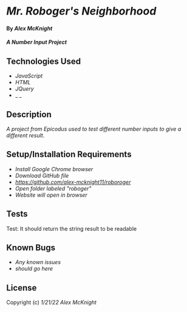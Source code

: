 # _Mr. Roboger's Neighborhood_

#### By _**Alex McKnight**_

#### _A Number Input Project_

## Technologies Used

- _JavaScript_
- _HTML_
- _JQuery_
- \_ \_

## Description

_A project from Epicodus used to test different number inputs to give a different result._

## Setup/Installation Requirements

- _Install Google Chrome browser_
- _Download GitHub file_
- _https://github.com/alex-mcknight11/roboroger_
- _Open folder labeled "roboger"_
- _Website will open in browser_

## Tests

Test: It should return the string result to be readable

## Known Bugs

- _Any known issues_
- _should go here_

## License

Copyright (c) _1/21/22_ _Alex McKnight_
